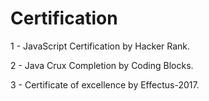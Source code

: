 # Certification

1 - JavaScript Certification by Hacker Rank.

2 - Java Crux Completion by Coding Blocks.

3 - Certificate of excellence by Effectus-2017.
